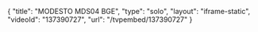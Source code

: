 {
    "title": "MODESTO MDS04 BGE",
    "type": "solo",
    "layout": "iframe-static",
    "videoId": "137390727",
    "url": "\/tvpembed\/137390727"
}